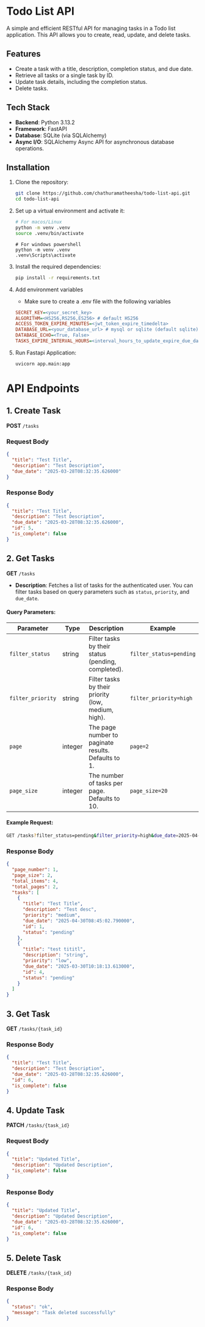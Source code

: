 # Todo List API

A simple and efficient RESTful API for managing tasks in a Todo list application. This API allows you to create, read, update, and delete tasks.

## Features

- Create a task with a title, description, completion status, and due date.
- Retrieve all tasks or a single task by ID.
- Update task details, including the completion status.
- Delete tasks.

## Tech Stack

- **Backend**: Python 3.13.2
- **Framework**: FastAPI
- **Database**: SQLite (via SQLAlchemy)
- **Async I/O**: SQLAlchemy Async API for asynchronous database operations.

## Installation

1. Clone the repository:
   ```bash
   git clone https://github.com/chathuramatheesha/todo-list-api.git
   cd todo-list-api

2. Set up a virtual environment and activate it:
   ```bash
   # For macos/Linux
   python -m venv .venv
   source .venv/bin/activate
   ```
   ```shell
   # For windows powershell
   python -m venv .venv
   .venv\Scripts\activate
   ```
3. Install the required dependencies:
   ```bash
   pip install -r requirements.txt
   ```
4. Add environment variables
   - Make sure to create a .env file with the following variables
   ```ini
   SECRET_KEY=<your_secret_key>
   ALGORITHM=<HS256,RS256,ES256> # default HS256
   ACCESS_TOKEN_EXPIRE_MINUTES=<jwt_token_expire_timedelta>
   DATABASE_URL=<your_database_url> # mysql or sqlite (default sqlite) # I will update repo for postgres through new branch
   DATABASE_ECHO=<True, False>
   TASKS_EXPIRE_INTERVAL_HOURS=<interval_hours_to_update_expire_due_date>
   ```

5. Run Fastapi Application:
   ```bash
   uvicorn app.main:app
   ```

# API Endpoints

## 1. **Create Task**

**POST** `/tasks`

### Request Body
```json
{
  "title": "Test Title",
  "description": "Test Description",
  "due_date": "2025-03-28T08:32:35.626000"
}
```

### Response Body
```json
{
  "title": "Test Title",
  "description": "Test Description",
  "due_date": "2025-03-28T08:32:35.626000",
  "id": 5,
  "is_complete": false
}
```

## 2. **Get Tasks**

**GET** `/tasks`
- **Description**: Fetches a list of tasks for the authenticated user. You can filter tasks based on query parameters such as `status`, `priority`, and `due_date`.

#### Query Parameters:

| Parameter          | Type       | Description                                             | Example                                      |
|--------------------|------------|---------------------------------------------------------|----------------------------------------------|
| `filter_status`    | string     | Filter tasks by their status (pending, completed).      | `filter_status=pending`                            |
| `filter_priority` | string     | Filter tasks by their priority (low, medium, high).     | `filter_priority=high`                             |
| `page`             | integer    | The page number to paginate results. Defaults to 1.     | `page=2`                                    |
| `page_size`        | integer    | The number of tasks per page. Defaults to 10.           | `page_size=20`                              |

#### Example Request:

```bash
GET /tasks?filter_status=pending&filter_priority=high&due_date=2025-04-01&page=1&page_size=10
```

### Response Body
```json
{
  "page_number": 1,
  "page_size": 2,
  "total_items": 4,
  "total_pages": 2,
  "tasks": [
    {
      "title": "Test Title",
      "description": "Test desc",
      "priority": "medium",
      "due_date": "2025-04-30T08:45:02.790000",
      "id": 1,
      "status": "pending"
    },
    {
      "title": "test tititl",
      "description": "string",
      "priority": "low",
      "due_date": "2025-03-30T10:18:13.613000",
      "id": 4,
      "status": "pending"
    }
  ]
}
```

## 3. **Get Task**

**GET** `/tasks/{task_id}`

### Response Body
```json
{
  "title": "Test Title",
  "description": "Test Description",
  "due_date": "2025-03-28T08:32:35.626000",
  "id": 6,
  "is_complete": false
}
```

## 4. **Update Task**

**PATCH** `/tasks/{task_id}`

### Request Body
```json
{
  "title": "Updated Title",
  "description": "Updated Description",
  "is_complete": false
}
```

### Response Body
```json
{
  "title": "Updated Title",
  "description": "Updated Description",
  "due_date": "2025-03-28T08:32:35.626000",
  "id": 6,
  "is_complete": false
}
```

## 5. **Delete Task**

**DELETE** `/tasks/{task_id}`

### Response Body
```json
{
  "status": "ok",
  "message": "Task deleted successfully"
}
```
